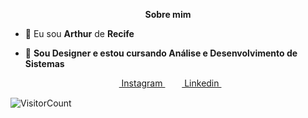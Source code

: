 
<p align="center"><b>Sobre mim</b></p>

<p align="left">
  
- 👦 Eu sou <strong>Arthur</strong> de <strong>Recife</strong>

- 🔭 <strong>Sou Designer e estou cursando Análise e Desenvolvimento de Sistemas</strong>

<!---

- 🌱 <strong>Informações sobre o que você está estudando no momento (Áreas, linguagens)</strong>

- 👯 Eu estou procurando colaborar em projetos open source.

- 💬 Pergunte-me sobre <strong>Seus interesses</strong>
</p>
<p align="center">📫<b>Meus contatos</br></p>

--->

<p align="center">
<!--- &nbsp;&nbsp;&nbsp;&nbsp;<a href = "https://www.facebook.com/SEU_FACE_AQUI?ref=bookmarks" target="_blank"> <img align="center" src = "https://cdn1.iconfinder.com/data/icons/logotypes/32/square-facebook-256.png" height= 15px width = 15px> Facebook </a>&nbsp;&nbsp;
--->
  <a href = "https://www.instagram.com/arthur_bem" target="_blank"><img align="center" src="https://image.flaticon.com/icons/svg/174/174855.svg" height= 15px width = 15px> Instagram </a>&nbsp;&nbsp;
<a href = "https://www.linkedin.com/in/arthur-bem/" target="_blank"><img align="center" src = "https://image.flaticon.com/icons/svg/174/174857.svg" height= 15px width = 15px> Linkedin </a>&nbsp;&nbsp;
  <!---
<a href = "SEU_SITE_PESSOAL_AQUI" target="_blank"><img align="center" src = "https://image.flaticon.com/icons/svg/841/841364.svg" height= 15px width = 15px> Website </a>
</p>
*************
**Contador De Visitas**
--->

![VisitorCount](https://profile-counter.glitch.me/{arthurhcbem}/count.svg)
